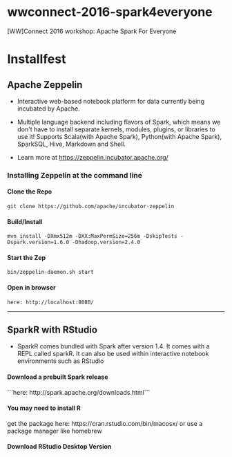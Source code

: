 # wwconnect-2016-spark4everyone
[WW]Connect 2016 workshop: Apache Spark For Everyone

<h1>Installfest</h1>

<h2>Apache Zeppelin</h2>


* Interactive web-based notebook platform for data currently being incubated by Apache. 

* Multiple language backend including flavors of Spark, which means we don't have to install separate kernels, modules, plugins, or libraries to use it! Supports Scala(with Apache Spark), Python(with Apache Spark), SparkSQL, Hive, Markdown and Shell.

* Learn more at https://zeppelin.incubator.apache.org/

<h3>Installing Zeppelin at the command line</h3>

<h4>Clone the Repo</h4>

```git clone https://github.com/apache/incubator-zeppelin```

<h4>Build/Install</h4>

```mvn install -DXmx512m -DXX:MaxPermSize=256m -DskipTests -Dspark.version=1.6.0 -Dhadoop.version=2.4.0```

<h4>Start the Zep</h4>

```bin/zeppelin-daemon.sh start```

<h4>Open in browser</h4>

```here: http://localhost:8080/```

-----

<h2>SparkR with RStudio</h2>

* SparkR comes bundled with Spark after version 1.4. It comes with a REPL called sparkR. It can also be used within interactive notebook environments such as RStudio

<h4>Download a prebuilt Spark release</h4>
```here: http://spark.apache.org/downloads.html```

<h4>You may need to install R</h4>
get the package here: https://cran.rstudio.com/bin/macosx/
or use a package manager like homebrew

<h4>Download RStudio Desktop Version</h4>

